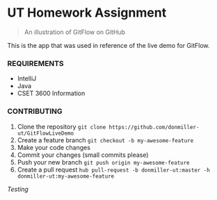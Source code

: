 # UT Homework Assignment
> An illustration of GitFlow on GitHub

This is the app that was used in reference of the live demo for GitFlow.

### REQUIREMENTS

- IntelliJ
- Java
- CSET 3600 Information

### CONTRIBUTING

1. Clone the repository `git clone https://github.com/donmiller-ut/GitFlowLiveDemo`
1. Create a feature branch `git checkout -b my-awesome-feature`
1. Make your code changes
1. Commit your changes (small commits please)
1. Push your new branch `git push origin my-awesome-feature`
1. Create a pull request `hub pull-request -b donmiller-ut:master -h donmiller-ut:my-awesome-feature`

_Testing_
